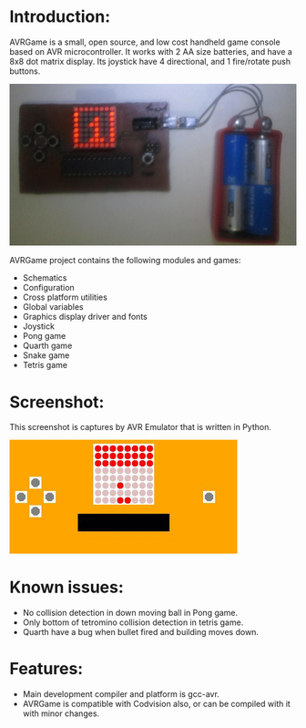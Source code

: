 Introduction:
===============

 AVRGame is a small, open source, and low cost handheld game console based on
 AVR microcontroller. It works with 2 AA size batteries, and have a 8x8 dot
 matrix display. Its joystick have 4 directional, and 1 fire/rotate push buttons.

 ![Completed AVRGame Board](Schematic/AVRGameBoard.jpg?raw=true "Completed AVRGame Board")

 AVRGame project contains the following modules and games:

 * Schematics
 * Configuration
 * Cross platform utilities
 * Global variables
 * Graphics display driver and fonts
 * Joystick
 * Pong game
 * Quarth game
 * Snake game
 * Tetris game


 Screenshot:
==============

This screenshot is captures by AVR Emulator that is written in Python.

 ![Pong](Images/Pong.gif?raw=true "Pong Game")


 Known issues:
===============
  * No collision detection in down moving ball in Pong game.
  * Only bottom of tetromino collision detection in tetris game.
  * Quarth have a bug when bullet fired and building moves down.


 Features:
===========
  * Main development compiler and platform is gcc-avr.
  * AVRGame is compatible with Codvision also, or can be compiled with it with minor changes.
